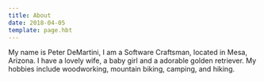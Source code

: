 ```yaml
---
title: About
date: 2018-04-05
template: page.hbt
---
```


My name is Peter DeMartini, I am a Software Craftsman, located in Mesa, Arizona. I have a lovely wife, a baby girl and a adorable golden retriever. My hobbies include woodworking, mountain biking, camping, and hiking.
